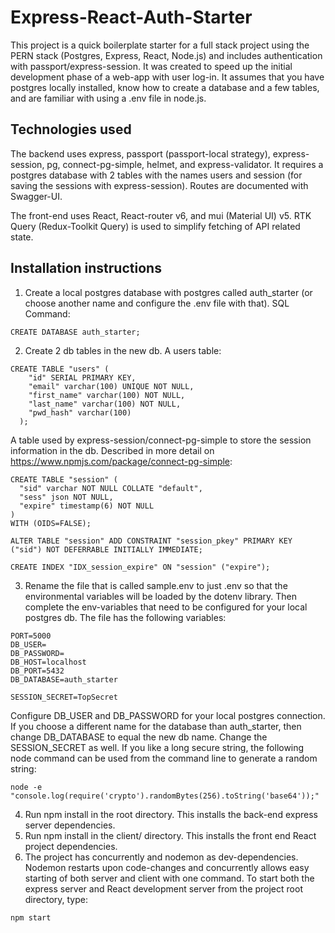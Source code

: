 # Express-React-Auth-Starter

This project is a quick boilerplate starter for a full stack project using the PERN stack (Postgres, Express, React, Node.js) and includes authentication with passport/express-session. It was created to speed up the initial development phase of a web-app with user log-in. It assumes that you have postgres locally installed, know how to create a database and a few tables, and are familiar with using a .env file in node.js.

## Technologies used
The backend uses express, passport (passport-local strategy), express-session, pg, connect-pg-simple, helmet, and express-validator. It requires a postgres database with 2 tables with the names users and session (for saving the sessions with express-session). Routes are documented with Swagger-UI.

The front-end uses React, React-router v6, and mui (Material UI) v5. RTK Query (Redux-Toolkit Query) is used to simplify fetching of API related state.

## Installation instructions
1. Create a local postgres database with postgres called auth_starter (or choose another name and configure the .env file with that). SQL Command:
```
CREATE DATABASE auth_starter;
```

2. Create 2 db tables in the new db. A users table:
```
CREATE TABLE "users" (
    "id" SERIAL PRIMARY KEY,
    "email" varchar(100) UNIQUE NOT NULL,
    "first_name" varchar(100) NOT NULL,
    "last_name" varchar(100) NOT NULL,
    "pwd_hash" varchar(100)
  );
```
A table used by express-session/connect-pg-simple to store the session information in the db. Described in more detail on https://www.npmjs.com/package/connect-pg-simple:
```
CREATE TABLE "session" (
  "sid" varchar NOT NULL COLLATE "default",
  "sess" json NOT NULL,
  "expire" timestamp(6) NOT NULL
)
WITH (OIDS=FALSE);

ALTER TABLE "session" ADD CONSTRAINT "session_pkey" PRIMARY KEY ("sid") NOT DEFERRABLE INITIALLY IMMEDIATE;

CREATE INDEX "IDX_session_expire" ON "session" ("expire");
```
3. Rename the file that is called sample.env to just .env so that the environmental variables will be loaded by the dotenv library. Then complete the env-variables that need to be configured for your local postgres db. The file has the following variables:
```
PORT=5000
DB_USER=
DB_PASSWORD=
DB_HOST=localhost
DB_PORT=5432
DB_DATABASE=auth_starter

SESSION_SECRET=TopSecret
```
Configure DB_USER and DB_PASSWORD for your local postgres connection. If you choose a different name for the database than auth_starter, then change DB_DATABASE to equal the new db name. Change the SESSION_SECRET as well. If you like a long secure string, the following node command can be used from the command line to generate a random string:
```
node -e "console.log(require('crypto').randomBytes(256).toString('base64'));"
```
4. Run npm install in the root directory. This installs the back-end express server dependencies.
5. Run npm install in the client/ directory. This installs the front end React project dependencies.
6. The project has concurrently and nodemon as dev-dependencies. Nodemon restarts upon code-changes and concurrently allows easy starting of both server and client with one command. To start both the express server and React development server from the project root directory, type:
```
npm start
```
